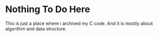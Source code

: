 # Nothing To Do Here
This is just a place where i archived my C code. And it is mostly about algorithm and data structure.
